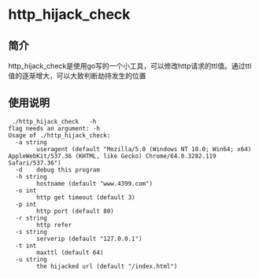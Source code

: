 # http_hijack_check
## 简介
http_hijack_check是使用go写的一个小工具，可以修改http请求的ttl值。通过ttl值的逐渐增大，可以大致判断劫持发生的位置

## 使用说明
```
 ./http_hijack_check   -h
flag needs an argument: -h
Usage of ./http_hijack_check:
  -a string
        useragent (default "Mozilla/5.0 (Windows NT 10.0; Win64; x64) AppleWebKit/537.36 (KHTML, like Gecko) Chrome/64.0.3282.119 Safari/537.36")
  -d    debug this program
  -h string
        hostname (default "www.4399.com")
  -o int
        http get timeout (default 3)
  -p int
        http port (default 80)
  -r string
        http refer
  -s string
        serverip (default "127.0.0.1")
  -t int
        maxttl (default 64)
  -u string
        the hijacked url (default "/index.html")
```